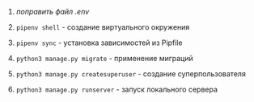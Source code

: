 1. *поправить файл .env*

2. ```pipenv shell``` - создание виртуального окружения

3. ```pipenv sync``` - установка зависимостей из Pipfile

4. ```python3 manage.py migrate``` - применение миграций

5. ```python3 manage.py createsuperuser``` - создание суперпользователя

6. ```python3 manage.py runserver``` - запуск локального сервера
